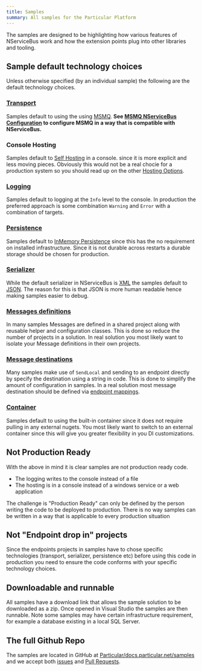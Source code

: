 ```yaml
---
title: Samples
summary: All samples for the Particular Platform
---
```



The samples are designed to be highlighting how various features of NServiceBus work and how the extension points plug into other libraries and tooling.


## Sample default technology choices

Unless otherwise specified (by an individual sample) the following are the default technology choices.


### [Transport](/nservicebus/transports/)

Samples default to using the using [MSMQ](/nservicebus/msmq/). **See [MSMQ NServiceBus Configuration](/nservicebus/msmq/#nservicebus-configuration) to configure MSMQ in a way that is compatible with NServiceBus.**


### Console Hosting

Samples default to [Self Hosting](/nservicebus/hosting/self-hosting.md) in a console. since it is more explicit and less moving pieces. Obviously this would not be a real chocie for a production system so you should read up on the other [Hosting Options](/nservicebus/hosting/).


### [Logging](/nservicebus/logging/)

Samples default to logging at the `Info` level to the console. In production the preferred approach is some combination `Warning` and `Error` with a combination of targets. 


### [Persistence](/nservicebus/persistence/)

Samples default to [InMemory Persistence](/nservicebus/persistence/in-memory.md) since this has the no requirement on installed infrastructure. Since it is not durable across restarts a durable storage should be chosen for production.


### [Serializer](/nservicebus/serialization/)

While the default serializer in NServiceBus is [XML](/nservicebus/serialization/xml.md) the samples default to [JSON](/nservicebus/serialization/json.md). The reason for this is that JSON is more human readable hence making samples easier to debug.


### [Messages definitions](/nservicebus/messaging/messages-events-commands.md)

In many samples Messages are defined in a shared project along with reusable helper and configuration classes. This is done so reduce the number of projects in a solution. In real solution you most likely want to isolate your Message definitions in their own projects.


### [Message destinations](/nservicebus/messaging/specify-message-destination.md)

Many samples make use of `SendLocal` and sending to an endpoint directly by specify the destination using a string in code. This is done to simplify the amount of configuration in samples. In a real solution most message destination should be defined via [endpoint mappings](/nservicebus/messaging/specify-message-destination.md#configuring-endpoint-mapping).


### [Container](/nservicebus/containers/)

Samples default to using the built-in container since it does not require pulling in any external nugets. You most likely want to switch to an external container since this will give you greater flexibility in you DI customizations.


## Not Production Ready

With the above in mind it is clear samples are not production ready code.

 * The logging writes to the console instead of a file
 * The hosting is in a console instead of a windows service or a web application

The challenge is "Production Ready" can only be defined by the person writing the code to be deployed to production. There is no way samples can be written in a way that is applicable to every production situation


## Not "Endpoint drop in" projects 

Since the endpoints projects in samples have to chose specific technologies (transport, serializer, persistence etc) before using this code in production you need to ensure the code conforms with your specific technology choices.


## Downloadable and runnable

All samples have a download link that allows the sample solution to be downloaded as a zip. Once opened in Visual Studio the samples are then runnable. Note some samples may have certain infrastructure requirement, for example a database existing in a local SQL Server.


## The full Github Repo

The samples are located in GitHub at [Particular/docs.particular.net/samples](https://github.com/Particular/docs.particular.net/tree/master/samples) and we accept both [issues](https://github.com/Particular/docs.particular.net/issues) and [Pull Requests](https://help.github.com/articles/using-pull-requests/).